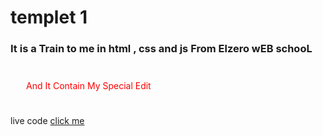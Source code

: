 # templet 1
### It is a Train to me in html , css and js From Elzero wEB schooL
<p style="padding: 25px; color:red"> And It Contain My Special Edit <p>

<p align="left" >live code
    <a href="https://ahmeddoban.github.io/template-1"> 
    click me
    </a>
</p>

